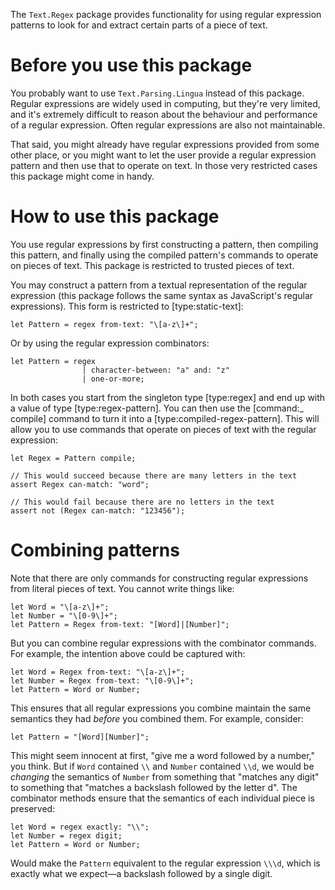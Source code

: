 The `Text.Regex` package provides functionality for using regular expression
patterns to look for and extract certain parts of a piece of text.

# Before you use this package

You probably want to use `Text.Parsing.Lingua` instead of this package.
Regular expressions are widely used in computing, but they're very limited,
and it's extremely difficult to reason about the behaviour and performance
of a regular expression. Often regular expressions are also not maintainable.

That said, you might already have regular expressions provided from some
other place, or you might want to let the user provide a regular expression
pattern and then use that to operate on text. In those very restricted cases
this package might come in handy.

# How to use this package

You use regular expressions by first constructing a pattern, then compiling
this pattern, and finally using the compiled pattern's commands to operate
on pieces of text. This package is restricted to trusted pieces of text.

You may construct a pattern from a textual representation of the
regular expression (this package follows the same syntax as JavaScript's
regular expressions). This form is restricted to [type:static-text]:

    let Pattern = regex from-text: "\[a-z\]+";

Or by using the regular expression combinators:

    let Pattern = regex
                    | character-between: "a" and: "z"
                    | one-or-more;

In both cases you start from the singleton type [type:regex] and
end up with a value of type [type:regex-pattern]. You can then use
the [command:_ compile] command to turn it into a [type:compiled-regex-pattern].
This will allow you to use commands that operate on pieces of text with
the regular expression:

    let Regex = Pattern compile;

    // This would succeed because there are many letters in the text
    assert Regex can-match: "word";

    // This would fail because there are no letters in the text
    assert not (Regex can-match: "123456");

# Combining patterns

Note that there are only commands for constructing regular expressions
from literal pieces of text. You cannot write things like:

    let Word = "\[a-z\]+";
    let Number = "\[0-9\]+";
    let Pattern = Regex from-text: "[Word]|[Number]";

But you can combine regular expressions with the combinator commands.
For example, the intention above could be captured with:

    let Word = Regex from-text: "\[a-z\]+";
    let Number = Regex from-text: "\[0-9\]+";
    let Pattern = Word or Number;

This ensures that all regular expressions you combine maintain the
same semantics they had _before_ you combined them. For example, consider:

    let Pattern = "[Word][Number]";

This might seem innocent at first, "give me a word followed by a number,"
you think. But if `Word` contained `\\` and `Number` contained `\\d`,
we would be _changing_ the semantics of `Number` from something that
"matches any digit" to something that "matches a backslash followed by
the letter d". The combinator methods ensure that the semantics of each
individual piece is preserved:

    let Word = regex exactly: "\\";
    let Number = regex digit;
    let Pattern = Word or Number;

Would make the `Pattern` equivalent to the regular expression `\\\d`,
which is exactly what we expect—a backslash followed by a single digit.
